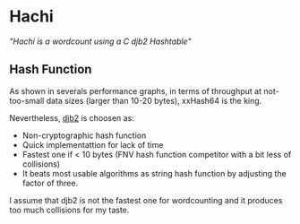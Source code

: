 Hachi
=====

*"Hachi is a wordcount using a C djb2 Hashtable"*

## Hash Function

As shown in severals performance graphs, in terms of throughput at not-too-small data sizes (larger than 10-20 bytes), xxHash64 is the king.

Nevertheless, [djb2](http://www.cse.yorku.ca/~oz/hash.html) is choosen as:

* Non-cryptographic hash function
* Quick implementattion for lack of time
* Fastest one if < 10 bytes (FNV hash function competitor with a bit less of collisions)
* It beats most usable algorithms as string hash function by adjusting the factor of three.

I assume that djb2 is not the fastest one for wordcounting and it produces too much collisions for my taste.
